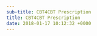 ```yaml
---
sub-title: CBT4CBT Prescription
title: CBT4CBT Prescription
date: 2018-01-17 10:12:32 +0000
---
```

